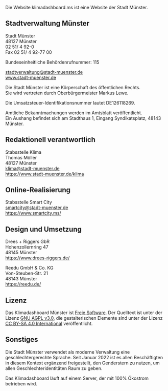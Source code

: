 Die Website klimadashboard.ms ist eine Website der Stadt Münster.

## Stadtverwaltung Münster

Stadt Münster\
48127 Münster\
02 51/ 4 92-0\
Fax 02 51/ 4 92-77 00

Bundeseinheitliche Behördenrufnummer: 115

stadtverwaltung@stadt-muenster.de\
www.stadt-muenster.de

Die Stadt Münster ist eine Körperschaft des öffentlichen Rechts.\
Sie wird vertreten durch Oberbürgermeister Markus Lewe.

Die Umsatzsteuer-Identifikationsnummer lautet DE126118269.

Amtliche Bekanntmachungen werden im Amtsblatt veröffentlicht.\
Ein Aushang befindet sich am Stadthaus 1, Eingang Syndikatsplatz, 48143 Münster.

## Redaktionell verantwortlich

Stabsstelle Klima\
Thomas Möller\
48127 Münster\
klima@stadt-muenster.de\
https://www.stadt-muenster.de/klima

## Online-Realisierung

Stabsstelle Smart City\
smartcity@stadt-muenster.de\
https://www.smartcity.ms/

## Design und Umsetzung

Drees + Riggers GbR\
Hohenzollernring 47\
48145 Münster\
https://www.drees-riggers.de/

Reedu GmbH & Co. KG\
Von-Steuben-Str. 21\
48143 Münster\
https://reedu.de/

## Lizenz

Das Klimadashboard Münster ist [Freie Software](https://gitlab.opencode.de/smart-city-muenster/klimadashboard-muenster/). Der Quelltext ist unter der Lizenz [GNU AGPL v3.0](https://gitlab.opencode.de/smart-city-muenster/klimadashboard-muenster/klimadashboard-muenster/-/blob/main/LICENSE), die gestalterischen Elemente sind unter der Lizenz [CC BY-SA 4.0 International](https://creativecommons.org/licenses/by-sa/4.0/deed.de) veröffentlicht.

## Sonstiges

Die Stadt Münster verwendet als moderne Verwaltung eine geschlechtergerechte Sprache. Seit Januar 2022 ist es allen Beschäftigten in diesem Kontext ergänzend freigestellt, den Genderstern zu nutzen, um allen Geschlechteridentitäten Raum zu geben.

Das Klimadashboard läuft auf einem Server, der mit 100% Ökostrom betrieben wird.
